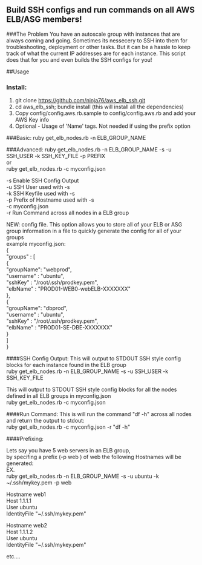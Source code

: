 ## Build SSH configs and run commands on all AWS ELB/ASG members!

###The Problem
You have an autoscale group with instances that are always coming and going.  Sometimes its nessecery to SSH into them for troubleshooting, deployment or other tasks.  But it can be a hassle to keep track of what the current IP addresses are for each instance.  This script does that for you and even builds the SSH configs for you!

##Usage

### Install:
1. git clone https://github.com/ninja76/aws_elb_ssh.git
1. cd aws_elb_ssh; bundle install  (this will install all the dependencies)
3. Copy config/config.aws.rb.sample to config/config.aws.rb and add your AWS Key info
4. Optional - Usage of 'Name' tags.  Not needed if using the prefix option

###Basic:
ruby get_elb_nodes.rb -n ELB_GROUP_NAME

###Advanced:
ruby get_elb_nodes.rb -n ELB_GROUP_NAME -s -u SSH_USER -k SSH_KEY_FILE -p PREFIX<br>
or<br>
ruby get_elb_nodes.rb -c myconfig.json<br>

  -s Enable SSH Config Output<br>
  -u SSH User used with -s<br>
  -k SSH Keyfile used with -s<br>
  -p Prefix of Hostname used with -s<br>
  -c myconfig.json<br>
  -r Run Command across all nodes in a ELB group<br>

NEW: config file.  This option allows you to store all of your ELB or ASG group information in a file to quickly generate the config for all of your groups<br>
example myconfig.json:<br>
{<br>
        "groups" : [<br>
        {<br>
                "groupName": "webprod",<br>
                "username" : "ubuntu",<br>
                "sshKey"   : "/root/.ssh/prodkey.pem",<br>
                "elbName"  : "PROD01-WEB0-webELB-XXXXXXX"<br>
        },<br>
        {<br>
                "groupName": "dbprod",<br>
                "username" : "ubuntu",<br>
                "sshKey"   : "/root/.ssh/prodkey.pem",<br>
                "elbName"  : "PROD01-SE-DBE-XXXXXXX"<br>
        }<br>
        ]<br>
}<br>


####SSH Config Output:
This will output to STDOUT SSH style config blocks for each instance found in the ELB group<br>
ruby get_elb_nodes.rb -n ELB_GROUP_NAME -s -u SSH_USER -k SSH_KEY_FILE

This will output to STDOUT SSH style config blocks for all the nodes defined in all ELB groups in myconfig.json<br>
ruby get_elb_nodes.rb -c myconfig.json<br>

####Run Command:
This is will run the command "df -h" across all nodes and return the output to stdout: <br>
ruby get_elb_nodes.rb -c myconfig.json -r "df -h" <br>


####Prefixing:

Lets say you have 5 web servers in an ELB group,<br>
by specifing a prefix (-p web ) of web the following Hostnames will be generated:<br>
EX. <br>
ruby get_elb_nodes.rb -n ELB_GROUP_NAME -s -u ubuntu -k ~/.ssh/mykey.pem -p web

Hostname web1<br>
Host 1.1.1.1<br>
User ubuntu<br>
IdentityFile "~/.ssh/mykey.pem"

Hostname web2<br>
Host 1.1.1.2<br>
User ubuntu<br>
IdentityFile "~/.ssh/mykey.pem"

etc....
